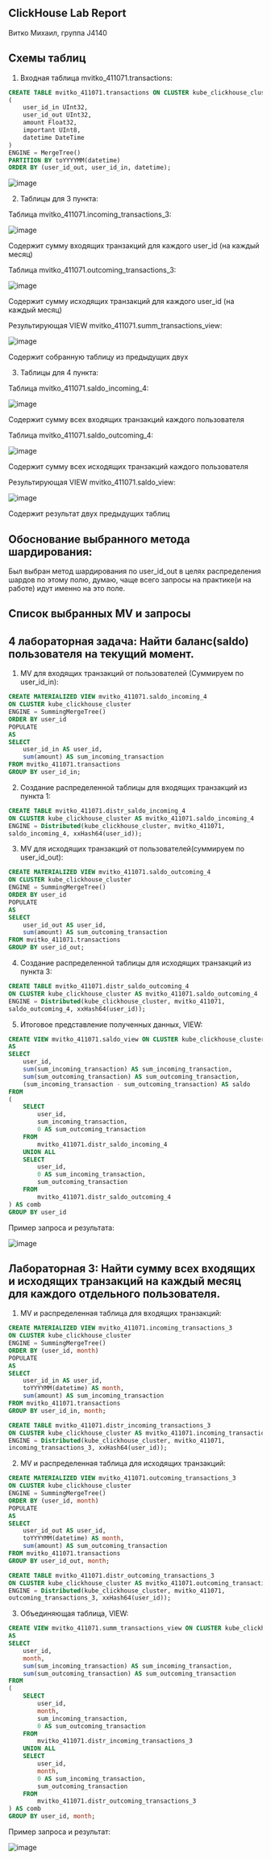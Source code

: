 ClickHouse Lab Report
---------------------

Витко Михаил, группа J4140


Схемы таблиц
-------------

1. Входная таблица mvitko_411071.transactions:
```sql
CREATE TABLE mvitko_411071.transactions ON CLUSTER kube_clickhouse_cluster
(
    user_id_in UInt32,
    user_id_out UInt32,
    amount Float32,
    important UInt8,
    datetime DateTime
)
ENGINE = MergeTree()
PARTITION BY toYYYYMM(datetime)
ORDER BY (user_id_out, user_id_in, datetime);
```
![image](https://github.com/MrShaller/MrShaller/assets/62774239/c31dab0a-e98d-4206-b5a3-99cfc355c3d8)


2. Таблицы для 3 пункта:


Таблица mvitko_411071.incoming_transactions_3:

![image](https://github.com/MrShaller/MrShaller/assets/62774239/a7701958-ed39-43da-b86d-716c9e21c94a)

Содержит сумму входящих транзакций для каждого user_id (на каждый месяц)


Таблица mvitko_411071.outcoming_transactions_3:

![image](https://github.com/MrShaller/MrShaller/assets/62774239/801048dc-3796-448a-b7d2-451dc83997e5)

Содержит сумму исходящих транзакций для каждого user_id (на каждый месяц)


Результирующая VIEW mvitko_411071.summ_transactions_view:

![image](https://github.com/MrShaller/MrShaller/assets/62774239/e4fc130d-6efe-49aa-9973-8a05bd3e886c)

Содержит собранную таблицу из предыдущих двух


3. Таблицы для 4 пункта:

Таблица mvitko_411071.saldo_incoming_4:

![image](https://github.com/MrShaller/MrShaller/assets/62774239/9c7f7067-cf11-4c20-baba-19e43460f722)

Содержит сумму всех входящих транзакций каждого пользователя


Таблица mvitko_411071.saldo_outcoming_4:

![image](https://github.com/MrShaller/MrShaller/assets/62774239/0bdede0c-c1ff-4eb1-85da-dcc2a3686d85)

Содержит сумму всех исходящих транзакций каждого пользователя


Результирующая VIEW mvitko_411071.saldo_view:

![image](https://github.com/MrShaller/MrShaller/assets/62774239/4537a53d-7f62-4882-95b6-bf4a5fd81f07)

Содержит результат двух предыдущих таблиц

Обоснование выбранного метода шардирования:
------------------------------------------
Был выбран метод шардирования по user_id_out в целях распределения шардов по этому полю, думаю, чаще всего запросы на практике(и на работе) идут именно на это поле.

Списоĸ выбранных MV и запросы
-----------------------------

4 лабораторная задача: Найти баланс(saldo) пользователя на текущий момент.
----------------------------------------------------------------------------------------------------------------------

1. MV для входящих транзакций от пользователей (Суммируем по user_id_in):
```sql
CREATE MATERIALIZED VIEW mvitko_411071.saldo_incoming_4
ON CLUSTER kube_clickhouse_cluster
ENGINE = SummingMergeTree()
ORDER BY user_id
POPULATE 
AS
SELECT
    user_id_in AS user_id,
    sum(amount) AS sum_incoming_transaction
FROM mvitko_411071.transactions
GROUP BY user_id_in;
```
2. Создание распределенной таблицы для входящих транзакций из пункта 1:
```sql
CREATE TABLE mvitko_411071.distr_saldo_incoming_4
ON CLUSTER kube_clickhouse_cluster AS mvitko_411071.saldo_incoming_4
ENGINE = Distributed(kube_clickhouse_cluster, mvitko_411071,
saldo_incoming_4, xxHash64(user_id));
```
3. MV для исходящих транзакций от пользователей(суммируем по user_id_out):
```sql
CREATE MATERIALIZED VIEW mvitko_411071.saldo_outcoming_4
ON CLUSTER kube_clickhouse_cluster
ENGINE = SummingMergeTree()
ORDER BY user_id
POPULATE 
AS
SELECT
    user_id_out AS user_id,
    sum(amount) AS sum_outcoming_transaction
FROM mvitko_411071.transactions
GROUP BY user_id_out;
```
4. Создание распределенной таблицы для исходящих транзакций из пункта 3:
```sql
CREATE TABLE mvitko_411071.distr_saldo_outcoming_4
ON CLUSTER kube_clickhouse_cluster AS mvitko_411071.saldo_outcoming_4
ENGINE = Distributed(kube_clickhouse_cluster, mvitko_411071,
saldo_outcoming_4, xxHash64(user_id));
```
5. Итоговое представление полученных данных, VIEW:

```sql
CREATE VIEW mvitko_411071.saldo_view ON CLUSTER kube_clickhouse_cluster
AS
SELECT
    user_id,
    sum(sum_incoming_transaction) AS sum_incoming_transaction,
    sum(sum_outcoming_transaction) AS sum_outcoming_transaction,
    (sum_incoming_transaction - sum_outcoming_transaction) AS saldo
FROM
(
    SELECT
        user_id,
        sum_incoming_transaction,
        0 AS sum_outcoming_transaction
    FROM
        mvitko_411071.distr_saldo_incoming_4
    UNION ALL
    SELECT
        user_id,
        0 AS sum_incoming_transaction,
        sum_outcoming_transaction
    FROM
        mvitko_411071.distr_saldo_outcoming_4
) AS comb
GROUP BY user_id
```
Пример запроса и результата:

![image](https://github.com/MrShaller/MrShaller/assets/62774239/f12b54c5-5a4e-46b4-ab1a-11d6d605c6c8)


Лабораторная 3: Найти сумму всех входящих и исходящих транзакций на каждый месяц для каждого отдельного пользователя.
---------------------------------------------------------------------------------------------------------------------

1. MV и распределенная таблица для входящих транзакций:
```sql
CREATE MATERIALIZED VIEW mvitko_411071.incoming_transactions_3
ON CLUSTER kube_clickhouse_cluster
ENGINE = SummingMergeTree()
ORDER BY (user_id, month)
POPULATE 
AS
SELECT
    user_id_in AS user_id,
    toYYYYMM(datetime) AS month,
    sum(amount) AS sum_incoming_transaction
FROM mvitko_411071.transactions
GROUP BY user_id_in, month;

CREATE TABLE mvitko_411071.distr_incoming_transactions_3
ON CLUSTER kube_clickhouse_cluster AS mvitko_411071.incoming_transactions_3
ENGINE = Distributed(kube_clickhouse_cluster, mvitko_411071,
incoming_transactions_3, xxHash64(user_id));
```

2. MV и распределенная таблица для исходящих транзакций:
```sql
CREATE MATERIALIZED VIEW mvitko_411071.outcoming_transactions_3
ON CLUSTER kube_clickhouse_cluster
ENGINE = SummingMergeTree()
ORDER BY (user_id, month)
POPULATE 
AS
SELECT
    user_id_out AS user_id,
    toYYYYMM(datetime) AS month,
    sum(amount) AS sum_outcoming_transaction
FROM mvitko_411071.transactions
GROUP BY user_id_out, month;

CREATE TABLE mvitko_411071.distr_outcoming_transactions_3
ON CLUSTER kube_clickhouse_cluster AS mvitko_411071.outcoming_transactions_3
ENGINE = Distributed(kube_clickhouse_cluster, mvitko_411071,
outcoming_transactions_3, xxHash64(user_id));
```

3. Объединяющая таблица, VIEW:

```sql
CREATE VIEW mvitko_411071.summ_transactions_view ON CLUSTER kube_clickhouse_cluster
AS
SELECT
    user_id,
    month,
    sum(sum_incoming_transaction) AS sum_incoming_transaction,
    sum(sum_outcoming_transaction) AS sum_outcoming_transaction
FROM
(
    SELECT
        user_id,
        month,
        sum_incoming_transaction,
        0 AS sum_outcoming_transaction
    FROM
        mvitko_411071.distr_incoming_transactions_3
    UNION ALL
    SELECT
        user_id,
        month,
        0 AS sum_incoming_transaction,
        sum_outcoming_transaction
    FROM
        mvitko_411071.distr_outcoming_transactions_3
) AS comb
GROUP BY user_id, month;
```

Пример запроса и результат:

![image](https://github.com/MrShaller/MrShaller/assets/62774239/937d9a48-4582-4ebd-8ee6-98445b9d5878)
